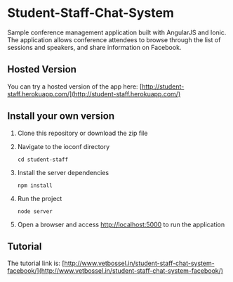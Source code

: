 # Student-Staff-Chat-System

Sample conference management application built with AngularJS and Ionic. The application allows conference attendees to browse through the list of sessions and speakers, and share information on Facebook.

## Hosted Version

You can try a hosted version of the app here: [http://student-staff.herokuapp.com/](http://student-staff.herokuapp.com/)

## Install your own version

1. Clone this repository or download the zip file

1. Navigate to the ioconf directory

    ```
    cd student-staff
    ```
    
1. Install the server dependencies
    
    ```
    npm install
    ```

1. Run the project
    
    ```
    node server
    ```
    
1. Open a browser and access [http://localhost:5000](http://localhost:5000) to run the application
    

## Tutorial

The tutorial link is: [http://www.vetbossel.in/student-staff-chat-system-facebook/](http://www.vetbossel.in/student-staff-chat-system-facebook/)


